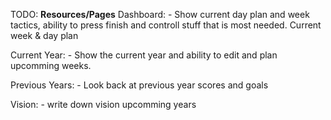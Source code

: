 TODO:
**Resources/Pages**
Dashboard:
    -   Show current day plan and week tactics, ability to press finish and controll stuff that is most needed. Current week & day plan

Current Year:
    - Show the current year and ability to edit and plan upcomming weeks.

Previous Years:
    - Look back at previous year scores and goals

Vision:
    -    write down vision upcomming years
